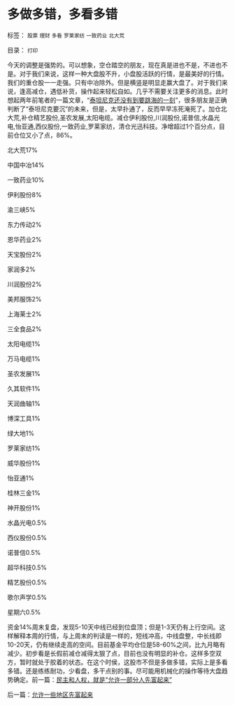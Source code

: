 # 多做多错，多看多错

标签： `股票` `理财` `多看` `罗莱家纺` `一致药业` `北大荒` 

目录： `打印`

今天的调整是强势的。可以想象，空仓踏空的朋友，现在真是进也不是，不进也不是。对于我们来说，这样一种大盘股不升，小盘股活跃的行情，是最美好的行情。我们的重仓股一一走强。只有中冶除外。但是横竖是明显走赢大盘了。对于我们来说，逢高减仓，遇低补货，操作起来轻松自如。几乎不需要关注更多的消息。此时想起两年前笔者的一篇文章，“[泰坦尼克还没有到要跳海的一刻](../../../2007/8/28/泰坦尼克弃船了，船上的散户却还没有到跳海的那一刻.md)”，很多朋友是正确判断了“泰坦尼克要沉”的未来，但是，太早扑通了，反而早早冻死淹死了。加仓北大荒,补仓精艺股份,圣农发展,太阳电缆。减仓伊利股份,川润股份,诺普信,水晶光电,怡亚通,西仪股份,一致药业,罗莱家纺，清仓光迅科技。净增超过1个百分点，目前仓位又小了点，86%。

北大荒17%

中国中冶14%

一致药业10%

伊利股份8%

渝三峡5%

东力传动2%

恩华药业2%

天宝股份2%

家润多2%

川润股份2%

美邦服饰2%

上海莱士2%

三全食品2%

太阳电缆1%

万马电缆1%

圣农发展1%

久其软件1%

天润曲轴1%

博深工具1%

绿大地1%

罗莱家纺1%

威华股份1%

怡亚通1%

桂林三金1%

神开股份1%

水晶光电0.5%

西仪股份0.5%

诺普信0.5%

超华科技0.5%

精艺股份0.5%

歌尔声学0.5%

星期六0.5%

资金14%周末复盘，发现5-10天中线已经到位盘顶；但是1-3天仍有上行空间。这样解释本周的行情，与上周末的判读是一样的，短线冲高，中线盘整，中长线即10-20天，仍有继续走高的空间。目前基金平均仓位是58-60%之间，比九月略有减少。初步看是长假前减仓减得太狠了点，目前也没有明显的补仓。这样多空双方，暂时就处于胶着的状态。在这个时侯，这股市不但是多做多错，实际上是多看多错。还是练练耐功，少看盘，多干点别的事。尽可能用机械化的操作等待大盘趋势确定。前一篇：[民主和人权，就是“允许一部分人先富起来”](../../../2009/10/26/民主和人权，就是“允许一部分人先富起来”.md)

后一篇：[允许一些地区先富起来](../../../2009/10/26/允许一些地区先富起来.md)